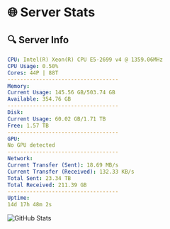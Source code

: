 # 🌐 Server Stats
## 🔍 Server Info
```yaml
CPU: Intel(R) Xeon(R) CPU E5-2699 v4 @ 1359.06MHz
CPU Usage: 0.50%
Cores: 44P | 88T
-----------------------------------
Memory:
Current Usage: 145.56 GB/503.74 GB
Available: 354.76 GB
-----------------------------------
Disk:
Current Usage: 60.02 GB/1.71 TB
Free: 1.57 TB
-----------------------------------
GPU:
No GPU detected
-----------------------------------
Network:
Current Transfer (Sent): 18.69 MB/s
Current Transfer (Received): 132.33 KB/s
Total Sent: 23.34 TB
Total Received: 211.39 GB
-----------------------------------
Uptime:
14d 17h 48m 2s
```
![GitHub Stats](https://img.shields.io/badge/Updated-2025-03-22_15:10:51-blue)